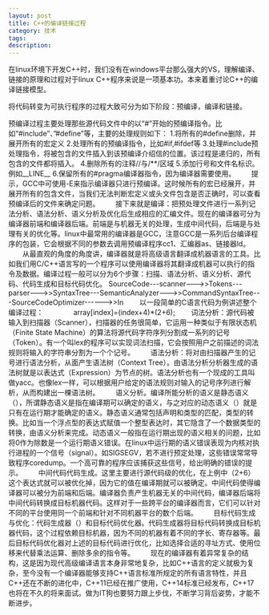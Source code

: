```yaml
---
layout: post
title: C++的编译链接过程
category: 技术
tags: 
description: 
---
```


在linux环境下开发C++时，我们没有在windows平台那么强大的VS，理解编译、链接的原理和过程对于linux C++程序来说是一项基本功。本来着重讨论C++的编译链接模型。

将代码转变为可执行程序的过程大致可分为如下阶段：预编译，编译和链接。

预编译过程主要处理那些源代码文件中的以“#”开始的预编译指令。比如“#include”、”#define”等，主要的处理规则如下：
1.将所有的#define删除，并展开所有的宏定义
2.处理所有的预编译指令，比如#if,#ifdef等
3.处理#include预处理指令，将被包含的文件插入到该预编译介绍信的位置。该过程是递归的，所有包含的文件都将插入。
4.删除所有的注释//与/**/区域
5.添加行号和文件名标识。例如__LINE__
6.保留所有的#pragma编译器指令，因为编译器需要使用。
　　提示，GCC中可使用-E来指示编译器只进行预编译。这时候所有的宏已经展开，并展开所有的包含文件，当我们无法判断宏定义或头文件包含是否正确时，可以查看预编译后的文件来确定问题。
　　接下来就是编译：把预处理文件进行一系列记法分析、语法分析、语义分析及优化后生成相应的汇编文件。现在的编译器可分为编译器前端和编译器后端。前端是与机器无关的处理，生成中间代码，后端是与处理有关的优化等。linux中最常用的编译器是GCC，注意GCC是一系列后台编译程序的包装，它会根据不同的参数去调用预编译程序cc1、汇编器as、链接器ld。
　　从最直观的角度的角度讲，编译器就是将高级语言翻译成机器语言的工具。比如我们用C/C++语言写的一个程序可以使用编译器将其翻译成机器可以执行的指令及数据。编译过程一般可以分为6个步骤：扫描、语法分析、语义分析、源代码、代码生成和目标代码优化。
     SourceCode---scanner--->>Tokens---parser--->>SyntaxTree---SemanticAnalyzer--->>CommandSyntaxTree---SourceCodeOptimizer------>>In
　　以一段简单的C语言代码为例讲述整个编译过程：
　　　　array[index]=(index+4)*(2+6);
　　词法分析：源代码被输入到扫描器（Scanner），扫描器的任务很简单，它运用一种类似于有限状态机（Finite State Machine）的算法将源代码字符序列分割成一系列的记号（Token）。有一个叫lex的程序可以实现词法扫描，它会按照用户之前描述的词法规则将输入的字符串分割为一个个记号。
　　语法分析：将对由扫描器产生的记号进行语法分析，从面产生语法树（Context Tree）。由语法分析分析器生成的语法树就是以表达式（Expression）为节点的树。语法分析也有一个现成的工具叫做yacc。也像lex一样，可以根据用户给定的语法规则对输入的记号序列进行解析，从而构建出一棵语法树。
　　语义分析。编译所能分析的语义是静态语义（），所谓静态语义是指在编译期可以确定的语义，与之对应的动态语义（）就是只有在运行期才能确定的语义。静态语义通常包括声明和类型的匹配，类型的转换。比如当一个浮点型的表达式赋值一个整型表达时，其它隐含了一个数据类型的转换，由语义分析来完成。动态语义一般指在运行期出现的语义相关的问题，比如将0作为除数是一个运行期语义错误。在linux中运行期的语义错误表现为内核对执行进程的一个信号（signal）。如SIGSEGV，若不进行预定处理，这些错误常常导致程序coredump。一个高可靠的程序应该捕获这些信号，给出明确的错误的提示。
　　中间代码代码生成。这里主要进行源代码级的优化，在上例中（2+6）这个表达式就可以被优化掉，因为它的值在编译期就可以被确定。中间代码使得编译器可以被分为前端和后端。编译器负责产生机器无关的中间代码，编译器后端将中间代码转换成目标机器代码。这样对于一些跨平台的编译器而言，它们可以针对不同的平台使用同一个前端和针对不同机器平台的数个后端。
　　目标代码生成与优化：代码生成器（）和目标代码优化器。代码生成器将目标代码转换成目标机器代码，这个过程依赖目标机器，因为不同的机器有着不同的字长、寄存器等。最后目标代码优化器对上述的目标代码进行优化，比如选择合适的寻址方式、使用位移来代替乘法运算、删除多余的指令等。
　　现在的编译器有着异常复杂的结构，这是因为现代高级编译语言本身非常地复杂，比如C++语言的定义就极为复杂，至今没有一个编译器能够支持C++语言标准所规定的所有语言特性，并且C++还在不断的进化中，C++11已经在推广使用，C++14标准已经发布，C++17也将在不久的将来面试。做为IT狗也要努力跟上步伐，不断学习背后姿势，才能不断进步。